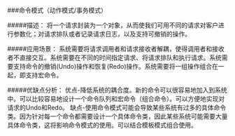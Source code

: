 ###命令模式（动作模式/事务模式）

#####描述：
将一个请求封装为一个对象，从而使我们可用不同的请求对客户进行参数化；对请求排队或者记录请求日志，以及支持可撤销的操作。

#####应用场景：
系统需要将请求调用者和请求接收者解耦，使得调用者和接收者不直接交互。系统需要在不同的时间指定请求、将请求排队和执行请求。系统需要支持命令的撤销(Undo)操作和恢复(Redo)操作。系统需要将一组操作组合在一起，即支持宏命令。

#####优缺点分析：
优点-降低系统的耦合度。新的命令可以很容易地加入到系统中。可以比较容易地设计一个命令队列和宏命令（组合命令）。可以方便地实现对请求的Undo和Redo。
缺点-使用命令模式可能会导致某些系统有过多的具体命令类。因为针对每一个命令都需要设计一个具体命令类，因此某些系统可能需要大量具体命令类，这将影响命令模式的使用。可以结合模板模式组合使用。